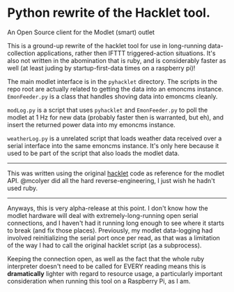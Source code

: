 Python rewrite of the Hacklet tool.
=======

An Open Source client for the Modlet (smart) outlet

This is a ground-up rewrite of the hacklet tool for use in long-running data-collection applications, rather then IFTTT triggered-action situations. It's also not written in the abomination that is ruby, and is considerably faster as well (at least juding by startup-first-data times on a raspberry pi)!

The main modlet interface is in the `pyhacklet` directory. The scripts in the repo root are actually related to getting the data into an emoncms instance. `EmonFeeder.py` is a class that handles shoving data into emoncms cleanly. 

`modLog.py` is a script that uses `pyhacklet` and `EmonFeeder.py` to poll the modlet at 1 Hz for new data (probably faster then is warranted, but eh), and insert the returned power data into my emoncms instance.

`weatherLog.py` is a unrelated script that loads weather data received over a serial interface into the same emoncms instance. It's only here because it used to be part of the script that also loads the modlet data.

---

This was written using the original [hacklet](https://github.com/mcolyer/hacklet) code as reference for the modlet API. @mcolyer did all the hard reverse-engineering, I just wish he hadn't used ruby. 

---

Anyways, this is very alpha-release at this point. I don't know how the modlet hardware will deal with extremely-long-running open serial connections, and I haven't had it running long enough to see where it starts to break (and fix those places). Previously, my modlet data-logging had involved reinitializing the serial port once per read, as that was a limitation of the way I had to call the original hacklet script (as a subprocess). 

Keeping the connection open, as well as the fact that the whole ruby interpreter doesn't need to be called for EVERY reading means this is **dramatically** lighter with regard to resource usage, a particularly important consideration when running this tool on a Raspberry Pi, as I am.
